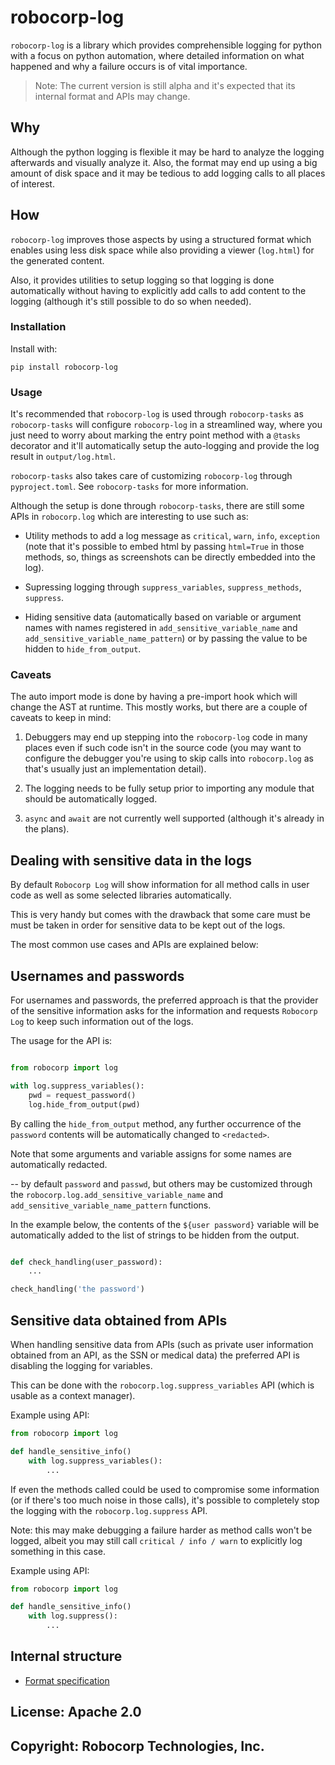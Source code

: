 # robocorp-log

`robocorp-log` is a library which provides comprehensible logging for python with 
a focus on python automation, where detailed information on what happened and why a
failure occurs is of vital importance.

> Note: The current version is still alpha and it's expected that its
> internal format and APIs may change.

## Why

Although the python logging is flexible it may be hard to analyze the logging afterwards and
visually analyze it. Also, the format may end up using a big amount of disk space
and it may be tedious to add logging calls to all places of interest.

## How

`robocorp-log` improves those aspects by using a structured format which enables using less disk space
while also providing a viewer (`log.html`) for the generated content.

Also, it provides utilities to setup logging so that logging is done automatically without having
to explicitly add calls to add content to the logging (although it's still possible to do so
when needed).


### Installation

Install with:

`pip install robocorp-log`


### Usage

It's recommended that `robocorp-log` is used through `robocorp-tasks` as 
`robocorp-tasks` will configure `robocorp-log` in a streamlined way,
where you just need to worry about marking the entry point method with a `@tasks`
decorator and it'll automatically setup the auto-logging and provide the
log result in `output/log.html`.

`robocorp-tasks` also takes care of customizing `robocorp-log` through `pyproject.toml`.
See `robocorp-tasks` for more information.

Although the setup is done through `robocorp-tasks`, there are still
some APIs in `robocorp.log` which are interesting to use such as:

- Utility methods to add a log message as `critical`, `warn`, `info`, `exception`
  (note that it's possible to embed html by passing `html=True` in those methods,
  so, things as screenshots can be directly embedded into the log).
  
- Supressing logging through `suppress_variables`, `suppress_methods`, `suppress`.

- Hiding sensitive data (automatically based on variable or argument names with
  names registered in `add_sensitive_variable_name` and `add_sensitive_variable_name_pattern`)
  or by passing the value to be hidden to `hide_from_output`.
  
  
### Caveats

The auto import mode is done by having a pre-import hook which will change the AST
at runtime. This mostly works, but there are a couple of caveats to keep in mind:

1. Debuggers may end up stepping into the `robocorp-log` code in
many places even if such code isn't in the source code (you may want to configure 
the debugger you're using to skip calls into `robocorp.log` as that's usually
just an implementation detail).

2. The logging needs to be fully setup prior to importing any module that should 
be automatically logged.

3. `async` and `await` are not currently well supported (although it's already in
the plans).


## Dealing with sensitive data in the logs

By default `Robocorp Log` will show information for all method calls in user
code as well as some selected libraries automatically.

This is very handy but comes with the drawback that some care must be must be taken 
in order for sensitive data to be kept out of the logs.

The most common use cases and APIs are explained below:

Usernames and passwords
------------------------

For usernames and passwords, the preferred approach is that the provider of the sensitive information
asks for the information and requests `Robocorp Log` to keep such information out of
the logs.

The usage for the API is:

```python

from robocorp import log

with log.suppress_variables():
    pwd = request_password()
    log.hide_from_output(pwd)
```

By calling the `hide_from_output` method, any further occurrence of the `password` contents will be
automatically changed to `<redacted>`.

Note that some arguments and variable assigns for some names are automatically redacted.

-- by default `password` and `passwd`, but others may be customized through the 
`robocorp.log.add_sensitive_variable_name` and `add_sensitive_variable_name_pattern`
functions.

In the example below, the contents of the `${user password}` variable will be automatically added to
the list of strings to be hidden from the output.

```python

def check_handling(user_password):
    ...

check_handling('the password')
```


Sensitive data obtained from APIs
----------------------------------

When handling sensitive data from APIs (such as private user information obtained from an API, as the SSN
or medical data) the preferred API is disabling the logging for variables.

This can be done with the `robocorp.log.suppress_variables` API (which is usable as a context manager).

Example using API:

```python
from robocorp import log

def handle_sensitive_info()
    with log.suppress_variables():
        ...

```


If even the methods called could be used to compromise some information (or if
there's too much noise in those calls), it's possible
to completely stop the logging with the `robocorp.log.suppress` API. 

Note: this may make debugging a failure harder as method calls won't be logged, 
albeit you may still call `critical / info / warn` to explicitly log something in this case.

Example using API:

```python
from robocorp import log

def handle_sensitive_info()
    with log.suppress():
        ...

```


## Internal structure

* [Format specification](https://github.com/robocorp/robo/tree/master/log/docs/format.md)

## License: Apache 2.0
## Copyright: Robocorp Technologies, Inc.

